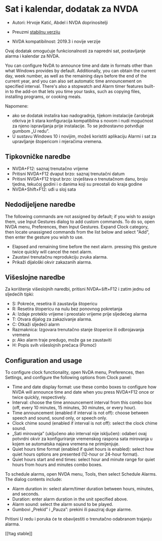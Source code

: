 # Sat i kalendar, dodatak za NVDA #

* Autori: Hrvoje Katić, Abdel i NVDA doprinositelji
* Preuzmi [stabilnu verziju][1]

* NVDA kompatibilnost: 2019.3 i novije verzije

Ovaj dodatak omogućuje funkcionalnosti za napredni sat, postavljanje alarma
i kalendar za NVDA.

You can configure NvDA to announce time and date in formats other than what
Windows provides by default. Additionally, you can obtain the current day,
week number, as well as the remaining days before the end of the current
year, and you can also set automatic time announcement on specified
interval. There's also a stopwatch and Alarm timer features built-in to the
add-on that lets you time your tasks, such as copying files, installing
programs, or cooking meals.

Napomene:

* ako se dodatak instalira kao nadogradnja, tijekom instalacije čarobnjak
  otkriva je li stara konfiguracija kompatibilna s novom i nudi mogućnost za
  njeno ispravljanja prije instalacije. To se jednostavno potvrđuje gumbom
  „U redu”.
* U sustavu Windows 10 i novijim, možeš koristiti aplikaciju Alarmi i sat za
  upravljanje štopericom i mjeračima vremena.

## Tipkovničke naredbe

* NVDA+F12: saznaj trenutačno vrijeme
* Pritisni NVDA+F12 dvaput brzo: saznaj trenutačni datum
* Pritisni NVDA+F12 triput brzo: izvještava o trenutačnom danu, broju
  tjedna, tekućoj godini i o danima koji su preostali do kraja godine
* NVDA+Shift+F12: uđi u sloj sata

## Nedodijeljene naredbe

The following commands are not assigned by default; if you wish to assign
them, use Input Gestures dialog to add custom commands. To do so, open NVDA
menu, Preferences, then Input Gestures. Expand Clock category, then locate
unassigned commands from the list below and select "Add", then enter the
gesture you wish to use.

* Elapsed and remaining time before the next alarm. pressing this gesture
  twice quickly will cancel the next alarm.
* Zaustavi trenutačnu reprodukciju zvuka alarma.
* Prikaži dijaloški okvir zakazanih alarma.

## Višeslojne naredbe

Za korištenje višeslojnih naredbi, pritisni NVDA+šift+F12 i zatim jednu od
sljedećih tipki:

* S: Pokreće, resetira ili zaustavlja štopericu
* R: Resetira štopericu na nulu bez ponovnog pokretanja
* A: Izdaje proteklo vrijeme i preostalo vrijeme prije sljedećeg alarma
* T: Otvara dijalog za zakazivanje alarma.
* C: Otkaži sljedeći alarm
* Razmaknica: Izgovara trenutačno stanje štoperice ili odbrojavanja vremena
* p: Ako alarm traje predugo, može ga se zaustaviti
* H: Popis svih višeslojnih prečaca (Pomoć)

## Configuration and usage

To configure clock functionality, open NvDA menu, Preferences, then
Settings, and configure the following options from Clock panel:

* Time and date display format: use these combo boxes to configure how NVDA
  will announce time and date when you press NVDA+F12 once or twice quickly,
  respectively.
* Interval: choose the time announcement interval from this combo box (off,
  every 10 minutes, 15 minutes, 30 minutes, or every hour).
* Time announcement (enabled if interval is not off): choose between speech
  and sound, sound only, or speech only.
* Clock chime sound (enabled if interval is not off): select the clock chime
  sound.
* „Sati mirovanja” (uključeno ako interval nije isključen): odaberi ovaj
  potvrdni okvir za konfiguriranje vremenskog raspona sata mirovanja u kojem
  se automatska najava vremena ne primijenjuje.
* Quiet hours time format (enabled if quiet hours is enabled): select how
  quiet hours options are presented (12-hour or 24-hour format).
* Quiet hours start and end times: select hour and minute range for quiet
  hours from hours and minutes combo boxes.

To schedule alarms, open NVDA menu, Tools, then select Schedule Alarms. The
dialog contents include:

* Alarm duration in: select alarm/timer duration between hours, minutes, and
  seconds.
* Duration: enter alarm duration in the unit specified above.
* Alarm sound: select the alarm sound to be played.
* Gumbovi „Prekid” i „Pauza”: prekini ili pauziraj duge alarme.

Pritisni U redu i poruka će te obavijestiti o trenutačno odabranom trajanju
alarma.

[[!tag stable]]

[1]: https://www.nvaccess.org/addonStore/legacy?file=clock
